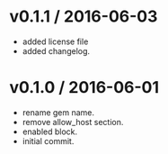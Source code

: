 
v0.1.1 / 2016-06-03
==================

  * added license file
  * added changelog.

v0.1.0 / 2016-06-01
===================

  * rename gem name.
  * remove allow_host section.
  * enabled block.
  * initial commit.


